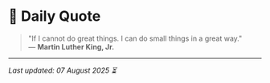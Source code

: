 # 📜 Daily Quote

> "If I cannot do great things. I can do small things in a great way."  
> — **Martin Luther King, Jr.**

---

_Last updated: 07 August 2025 ⏳_
